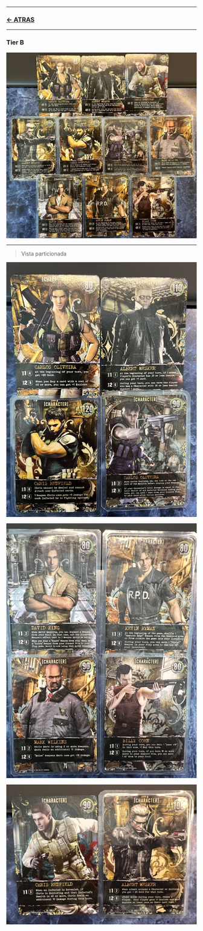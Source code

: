 
---

### [<- ATRAS](../README.md)

---



### Tier B

![alt char_tier_b_list.jpg](https://github.com/jachiev8a/resident-evil-rule-book/blob/master/_python/img/char_tier_b_list.jpg?raw=true)

---

> Vista particionada

![alt char_tier_b_part1.jpg](https://github.com/jachiev8a/resident-evil-rule-book/blob/master/_python/img/char_tier_b_part1.jpg?raw=true)

![alt char_tier_b_part2.jpg](https://github.com/jachiev8a/resident-evil-rule-book/blob/master/_python/img/char_tier_b_part2.jpg?raw=true)

![alt char_tier_b_part3.jpg](https://github.com/jachiev8a/resident-evil-rule-book/blob/master/_python/img/char_tier_b_part3.jpg?raw=true)



